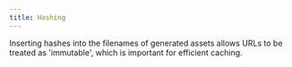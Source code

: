 ```yaml
---
title: Hashing
---
```


Inserting hashes into the filenames of generated assets allows URLs to be treated as 'immutable', which is important for efficient caching.
